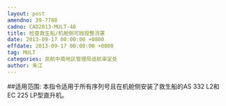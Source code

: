 ```yaml
---
layout: post
amendno: 39-7788
cadno: CAD2013-MULT-48
title: 检查救生船/机舱侧可抛投整流罩
date: 2013-09-17 00:00:00 +0800
effdate: 2013-09-17 00:00:00 +0800
tag: MULT
categories: 民航中南地区管理局适航审定处
author: 朱江
---
```


##适用范围:
本指令适用于所有序列号且在机舱侧安装了救生船的AS 332 L2和EC 225 LP型直升机。

